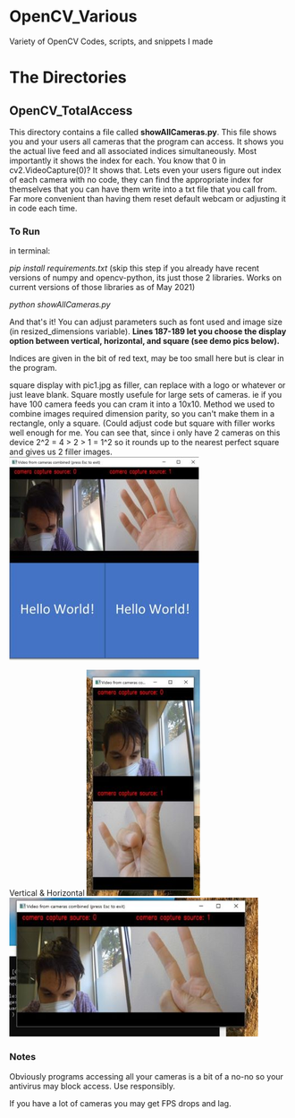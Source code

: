 # OpenCV_Various
Variety of OpenCV Codes, scripts, and snippets I made 

# The Directories
## OpenCV_TotalAccess
This directory contains a file called **showAllCameras.py**. This file shows you and your users all cameras that the program can access. It shows you the actual live feed and all associated indices simultaneously. Most importantly it shows the index for each. You know that 0 in cv2.VideoCapture(0)? It shows that. Lets even your users figure out index of each camera with no code, they can find the appropriate index for themselves that you can have them write into a txt file that you call from. Far more convenient than having them reset default webcam or adjusting it in code each time.  

### To Run 
in terminal:

_pip install requirements.txt_    (skip this step if you already have recent versions of numpy and opencv-python, its just those 2 libraries. Works on current versions of those libraries as of May 2021)

_python showAllCameras.py_

And that's it! You can adjust parameters such as font used and image size (in resized_dimensions variable). **Lines 187-189 let you choose the display option between vertical, horizontal, and square (see demo pics below).**

Indices are given in the bit of red text, may be too small here but is clear in the program. 

square display with pic1.jpg as filler, can replace with a logo or whatever or just leave blank. Square mostly usefule for large sets of cameras. ie if you have 100 camera feeds you can cram it into a 10x10. Method we used to combine images required dimension parity, so you can't make them in a rectangle, only a square. (Could adjust code but square with filler works well enough for me. You can see that, since i only have 2 cameras on this device 2^2 = 4 > 2 > 1 = 1^2 so it rounds up to the nearest perfect square and gives us 2 filler images. 
![img_Source](OpenCV_TotalAccess/demo_imgs/showAllCameras_square_demo_output.jpg)


Vertical & Horizontal
![img_Source](OpenCV_TotalAccess/demo_imgs/showAllCameras_vertical_demo_output.jpg) ![img_Source](OpenCV_TotalAccess/demo_imgs/showAllCameras_horizontal_demo_output.jpg)

### Notes 
Obviously programs accessing all your cameras is a bit of a no-no so your antivirus may block access. Use responsibly. 

If you have a lot of cameras you may get FPS drops and lag. 
